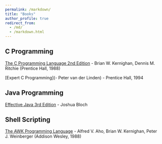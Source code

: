 ```yaml
---
permalink: /markdown/
title: "Books"
author_profile: true
redirect_from: 
  - /md/
  - /markdown.html
---
```


## C Programming

[The C Programming Language 2nd Edition](http://www.amazon.com/gp/product/0131103628?ie=UTF8&tag=deirdrestraug-20&linkCode=as2&camp=1789&creative=390957&creativeASIN=0131103628)  - Brian W. Kernighan, Dennis M. Ritchie (Prentice Hall, 1988)

[Expert C Programming](- Peter van der Linden) - Prentice Hall, 1994


## Java Programming

[Effective Java 3rd Edition](https://www.amazon.com/Effective-Java-3rd-Joshua-Bloch/dp/0134685997/ref=sr_1_1?ie=UTF8&qid=1538795561&sr=8-1&keywords=Effective+Java) - Joshua Bloch 
 

## Shell Scripting

[The AWK Programming Language](http://www.amazon.com/gp/product/020107981X?ie=UTF8&tag=deirdrestraug-20&linkCode=as2&camp=1789&creative=390957&creativeASIN=020107981X) - Alfred V. Aho, Brian W. Kernighan, Peter J. Weinberger (Addison Wesley, 1988)
